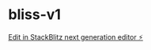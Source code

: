 # bliss-v1

[Edit in StackBlitz next generation editor ⚡️](https://stackblitz.com/~/github.com/haydnphilipdesign/bliss-v1)